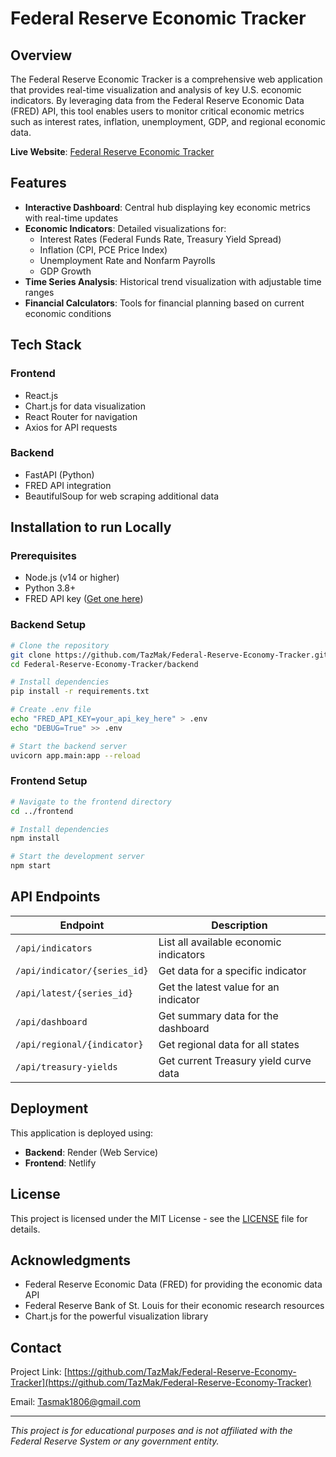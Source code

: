 # Federal Reserve Economic Tracker

## Overview

The Federal Reserve Economic Tracker is a comprehensive web application that provides real-time visualization and analysis of key U.S. economic indicators. By leveraging data from the Federal Reserve Economic Data (FRED) API, this tool enables users to monitor critical economic metrics such as interest rates, inflation, unemployment, GDP, and regional economic data.

**Live Website**: [Federal Reserve Economic Tracker](https://67ccd05c3d47f6de34579fd8--federal-reserve-economic-tracker.netlify.app/)

## Features

- **Interactive Dashboard**: Central hub displaying key economic metrics with real-time updates
- **Economic Indicators**: Detailed visualizations for:
  - Interest Rates (Federal Funds Rate, Treasury Yield Spread)
  - Inflation (CPI, PCE Price Index)
  - Unemployment Rate and Nonfarm Payrolls
  - GDP Growth
- **Time Series Analysis**: Historical trend visualization with adjustable time ranges
- **Financial Calculators**: Tools for financial planning based on current economic conditions

## Tech Stack

### Frontend
- React.js
- Chart.js for data visualization
- React Router for navigation
- Axios for API requests

### Backend
- FastAPI (Python)
- FRED API integration
- BeautifulSoup for web scraping additional data

## Installation to run Locally

### Prerequisites
- Node.js (v14 or higher)
- Python 3.8+
- FRED API key ([Get one here](https://fred.stlouisfed.org/docs/api/api_key.html))

### Backend Setup
```bash
# Clone the repository
git clone https://github.com/TazMak/Federal-Reserve-Economy-Tracker.git
cd Federal-Reserve-Economy-Tracker/backend

# Install dependencies
pip install -r requirements.txt

# Create .env file
echo "FRED_API_KEY=your_api_key_here" > .env
echo "DEBUG=True" >> .env

# Start the backend server
uvicorn app.main:app --reload
```

### Frontend Setup
```bash
# Navigate to the frontend directory
cd ../frontend

# Install dependencies
npm install

# Start the development server
npm start
```

## API Endpoints

| Endpoint | Description |
|----------|-------------|
| `/api/indicators` | List all available economic indicators |
| `/api/indicator/{series_id}` | Get data for a specific indicator |
| `/api/latest/{series_id}` | Get the latest value for an indicator |
| `/api/dashboard` | Get summary data for the dashboard |
| `/api/regional/{indicator}` | Get regional data for all states |
| `/api/treasury-yields` | Get current Treasury yield curve data |

## Deployment

This application is deployed using:
- **Backend**: Render (Web Service)
- **Frontend**: Netlify

## License

This project is licensed under the MIT License - see the [LICENSE](LICENSE) file for details.

## Acknowledgments

- Federal Reserve Economic Data (FRED) for providing the economic data API
- Federal Reserve Bank of St. Louis for their economic research resources
- Chart.js for the powerful visualization library

## Contact

Project Link: [https://github.com/TazMak/Federal-Reserve-Economy-Tracker](https://github.com/TazMak/Federal-Reserve-Economy-Tracker)

Email: Tasmak1806@gmail.com

---

*This project is for educational purposes and is not affiliated with the Federal Reserve System or any government entity.*